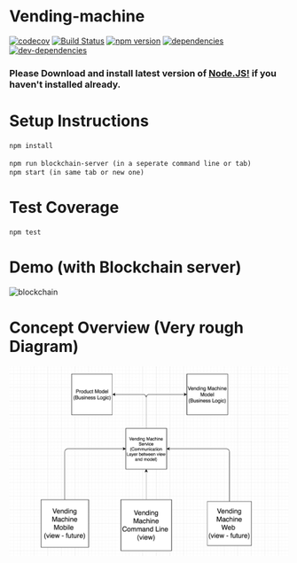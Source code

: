 # Vending-machine
[![codecov](https://codecov.io/gh/vip-git/vending-machine/branch/master/graph/badge.svg)](https://codecov.io/gh/vip-git/vending-machine) [![Build Status](https://travis-ci.org/vip-git/vending-machine.svg?branch=master)](https://travis-ci.org/vip-git/vending-machine) [![npm version](https://badge.fury.io/js/npm.svg)](https://badge.fury.io/js/npm) [![dependencies](https://david-dm.org/vip-git/vending-machine.svg)](https://david-dm.org/vip-git/vending-machine) [![dev-dependencies](https://david-dm.org/vip-git/vending-machine/dev-status.svg)](https://david-dm.org/vip-git/vending-machine)

### Please Download and install latest version of [Node.JS!](https://nodejs.org/en/download) if you haven't installed already.


# Setup Instructions
```
npm install

npm run blockchain-server (in a seperate command line or tab)
npm start (in same tab or new one)
```

# Test Coverage
```
npm test
```

# Demo (with Blockchain server)
![blockchain](https://github.com/vip-git/vending-machine/blob/blockchain/demo.gif)

# Concept Overview (Very rough Diagram)
![Concept](https://github.com/vip-git/vending-machine/blob/master/concept-vending-machine.png)

